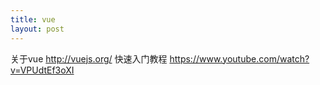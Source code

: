 ```yaml
---
title: vue
layout: post
---
```

关于vue http://vuejs.org/
快速入门教程 https://www.youtube.com/watch?v=VPUdtEf3oXI